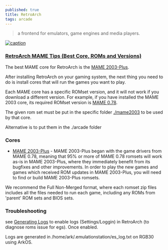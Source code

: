 ```yaml
---
published: true
title: RetroArch
tags: arcade
---
```

> a frontend for emulators, game engines and media players.

[![caption](https://www.retroarch.com/images/logo.png)](https://www.retroarch.com/)

### [RetroArch MAME Tips (Best Core, ROMs and Versions)](https://purplepedia.com/what-is-the-best-mame-core-for-retroarch/)

The best MAME core for RetroArch is the [MAME 2003-Plus](https://github.com/christianhaitian/arkos/wiki/ArkOS-Emulators-and-Ports-information#mame-2003).

After installing RetroArch on your gaming system, the next thing you need to do is install cores that will run the games you want to play. 

Each MAME core has a specific ROMset version, and it will not work if you download a different version. For example, if you have installed the MAME 2003 core, its required ROMset version is [MAME 0.78](https://github.com/christianhaitian/arkos/wiki/ArkOS-Emulators-and-Ports-information#mame-2003). 

The given rom set must be put in the specific folder [./mame2003](https://www.reddit.com/r/RG351/comments/zx8jwb/arkos_playing_mame_games_through_retroarch/) to be used by that core.

Alternative is to put them in the ./arcade folder

### Cores
- [MAME 2003-Plus](https://docs.libretro.com/library/mame2003_plus/) - MAME 2003-Plus began with the game drivers from MAME 0.78, meaning that 95% or more of MAME 0.78 romsets will work as-is in MAME 2003-Plus, where they immediately benefit from its bugfixes and other improvements. In order to play the new games and games which received ROM updates in MAME 2003-Plus, you will need to find or build MAME 2003-Plus romsets.

We recommend the Full Non-Merged format, where each romset zip files includes all the files needed to run each game, including any ROMs from 'parent' ROM sets and BIOS sets.

### Troubleshooting

see [Generating Logs](https://docs.libretro.com/guides/generating-retroarch-logs/) to enable logs (Settings/Loggin) in RetroArch (to diagnose roms issue for egs).
Once enabled.

Logs are generated in /home/ark/.emulationstation/es_log.txt on RGB30 using ArkOS.
